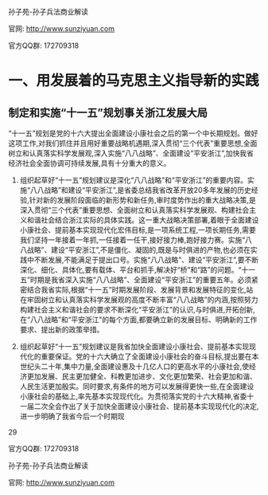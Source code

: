 孙子苑-孙子兵法商业解读

官网: http://www.sunziyuan.com

官方QQ群: 172709318

# 一、用发展着的马克思主义指导新的实践

## 制定和实施“十一五”规划事关浙江发展大局

“十一五”规划是党的十六大提出全面建设小康社会之后的第一个中长期规划。做好这项工作,对我们抓住并且用好重要战略机遇期,深入贯彻“三个代表”重要思想,全面树立和认真落实科学发展观,深入实施“八八战略”、全面建设“平安浙江”,加快我省经济社会全面协调可持续发展,具有十分重大的意义。

1. 组织起草好“十一五”规划建议是深化“八八战略”和“平安浙江”的重要内容。实施“八八战略”和建设“平安浙江”,是省委总结我省改革开放20多年发展的历史经验,针对新的发展阶段面临的新形势和新任务,审时度势作出的重大战略决策,是深入贯彻“三个代表”重要思想、全面树立和认真落实科学发展观、构建社会主义和谐社会结合浙江实际的具体实践。这一重大战略决策部署,着眼于全面建设小康社会、提前基本实现现代化宏伟目标,是一项系统工程,一项长期任务,需要我们坚持一年接着一年抓,一任接着一任干,接好接力棒,跑好接力赛。实施“八八战略”、建设“平安浙江”,不是僵化、凝固的,既是与时俱进的产物,也必须在实践中不断发展,不能满足于提出口号。实施“八八战略”、建设“平安浙江”,要不断深化、细化、具体化,要有载体、平台和抓手,解决好“桥”和“路”的问题。“十一五”时期是我省深入实施“八八战略”、全面建设“平安浙江”的重要五年。必须紧密结合我省实际,根据“十一五”时期发展阶段、发展背景和发展特征的变化,站在牢固树立和认真落实科学发展观的高度不断丰富“八八战略”的内涵,按照努力构建社会主义和谐社会的要求不断深化“平安浙江”的认识,与时俱进,开拓创新,在“八八战略”和“平安浙江”的每个方面,都要确立新的发展目标、明确新的工作要求、提出新的政策举措。

2. 组织起草好“十一五”规划建议是我省加快全面建设小康社会、提前基本实现现代化的重要保证。党的十六大确立了全面建设小康社会的奋斗目标,提出要在本世纪头二十年,集中力量,全面建设惠及十几亿人口的更高水平的小康社会,使经济更加发展、民主更加健全、科教更加进步、文化更加繁荣、社会更加和谐、人民生活更加殷实。同时要求,有条件的地方可以发展得更快一些,在全面建设小康社会的基础上,率先基本实现现代化。为贯彻落实党的十六大精神,省委十一届二次全会作出了关于加快全面建设小康社会、提前基本实现现代化的决定,进一步明确了我省今后一个时期现

29

官方QQ群: 172709318

孙子苑-孙子兵法商业解读

官网: http://www.sunziyuan.com